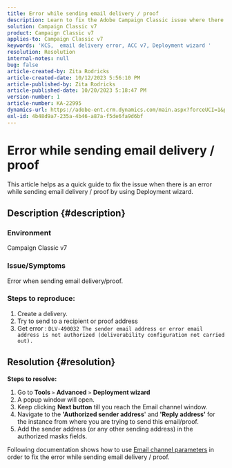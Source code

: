 ```yaml
---
title: Error while sending email delivery / proof
description: Learn to fix the Adobe Campaign Classic issue where there is an error while sending email delivery / proof by using deployment wizard.
solution: Campaign Classic v7
product: Campaign Classic v7
applies-to: Campaign Classic v7
keywords: 'KCS,  email delivery error, ACC v7, Deployment wizard '
resolution: Resolution
internal-notes: null
bug: false
article-created-by: Zita Rodricks
article-created-date: 10/12/2023 5:56:10 PM
article-published-by: Zita Rodricks
article-published-date: 10/20/2023 5:18:47 PM
version-number: 1
article-number: KA-22995
dynamics-url: https://adobe-ent.crm.dynamics.com/main.aspx?forceUCI=1&pagetype=entityrecord&etn=knowledgearticle&id=ca122f9e-2869-ee11-9ae7-6045bd006b25
exl-id: 4b48d9a7-235a-4b46-a87a-f5de6fa9d6bf
---
```

# Error while sending email delivery / proof


This article helps as a quick guide to fix the issue when there is an error while sending email delivery / proof by using Deployment wizard.

## Description {#description}


### <b>Environment</b>

Campaign Classic v7



### <b>Issue/Symptoms</b>

Error when sending email delivery/proof.

### <b>Steps to reproduce:</b>

1. Create a delivery.
2. Try to send to a recipient or proof address
3. Get error : `DLV-490032 The sender email address or error email address is not authorized (deliverability configuration not carried out).`



## Resolution {#resolution}

<b>Steps to resolve:</b>
1. Go to<b> Tools </b>`>`  <b>Advanced</b> `>`  <b>Deployment wizard</b>
2. A popup window will open.
3. Keep clicking <b>Next button</b> till you reach the Email channel window.
4. Navigate to the <b>'Authorized sender address</b>' and<b> 'Reply address' </b>for the instance from where you are trying to send this email/proof.
5. Add the sender address (or any other sending address) in the authorized masks fields.




Following documentation shows how to use [Email channel parameters](https://experienceleague.adobe.com/docs/campaign-classic/using/installing-campaign-classic/initial-configuration/deploying-an-instance.html#email-channel-parameters) in order to fix the error while sending email delivery / proof.
